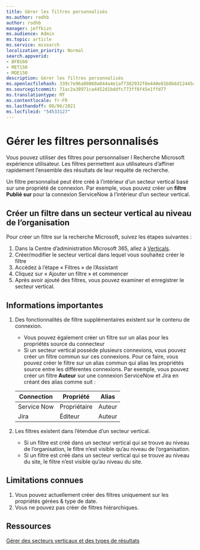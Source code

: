```yaml
---
title: Gérer les filtres personnalisés
ms.author: rodhb
author: rodhb
manager: jeffkizn
ms.audience: Admin
ms.topic: article
ms.service: mssearch
localization_priority: Normal
search.appverid:
- BFB160
- MET150
- MOE150
description: Gérer les filtres personnalisés
ms.openlocfilehash: 339c7e96a00860a044a4e1af7382932f8e440e01b8b6d12445c24c1ea9b8cad0
ms.sourcegitcommit: 71ac2a38971ca4452d1bddfc773ff8f45e1ffd77
ms.translationtype: MT
ms.contentlocale: fr-FR
ms.lasthandoff: 08/06/2021
ms.locfileid: "54533127"
---
```

# <a name="manage-custom-filters"></a>Gérer les filtres personnalisés

Vous pouvez utiliser des filtres pour personnaliser l Recherche Microsoft expérience utilisateur. Les filtres permettent aux utilisateurs d’affiner rapidement l’ensemble des résultats de leur requête de recherche.

Un filtre personnalisé peut être créé à l’intérieur d’un secteur vertical basé sur une propriété de connexion. Par exemple, vous pouvez créer un **filtre Publié sur** pour la connexion ServiceNow à l’intérieur d’un secteur vertical.

## <a name="create-a-filter-in-an-organizational-level-vertical"></a>Créer un filtre dans un secteur vertical au niveau de l’organisation

Pour créer un filtre sur la recherche Microsoft, suivez les étapes suivantes :

1. Dans la Centre d’administration Microsoft 365, allez à [Verticals](https://admin.microsoft.com/Adminportal/Home#/MicrosoftSearch/verticals).
1. Créer/modifier le secteur vertical dans lequel vous souhaitez créer le filtre
1. Accédez à l’étape « Filtres » de l’Assistant
1. Cliquez sur « Ajouter un filtre » et commencer
1. Après avoir ajouté des filtres, vous pouvez examiner et enregistrer le secteur vertical.

## <a name="things-to-consider"></a>Informations importantes

1. Des fonctionnalités de filtre supplémentaires existent sur le contenu de connexion.

    - Vous pouvez également créer un filtre sur un alias pour les propriétés source du connecteur
    - Si un secteur vertical possède plusieurs connexions, vous pouvez créer un filtre commun sur ces connexions. Pour ce faire, vous pouvez créer le filtre sur un alias commun qui alias les propriétés source entre les différentes connexions. Par exemple, vous pouvez créer un filtre **Auteur** sur une connexion ServiceNow et Jira en créant des alias comme suit :

    | Connection | Propriété | Alias |
    | --- | --- | --- |
    | Service Now | Propriétaire | Auteur |
    | Jira | Éditeur | Auteur |

1. Les filtres existent dans l’étendue d’un secteur vertical.

    - Si un filtre est créé dans un secteur vertical qui se trouve au niveau de l’organisation, le filtre n’est visible qu’au niveau de l’organisation.
    - Si un filtre est créé dans un secteur vertical qui se trouve au niveau du site, le filtre n’est visible qu’au niveau du site.

## <a name="known-limitations"></a>Limitations connues

1. Vous pouvez actuellement créer des filtres uniquement sur les propriétés gérées & type de date.
1. Vous ne pouvez pas créer de filtres hiérarchiques.

## <a name="resources"></a>Ressources

[Gérer des secteurs verticaux et des types de résultats](customize-search-page.md)
